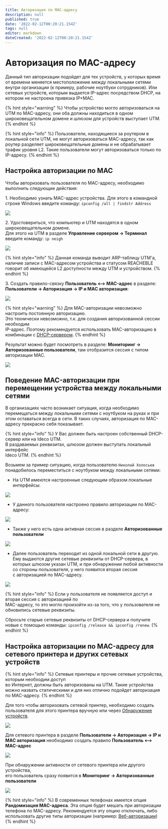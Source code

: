 ```yaml
---
title: Авторизация по MAC-адресу
description: null
published: true
date: '2022-02-12T00:20:21.154Z'
tags: null
editor: markdown
dateCreated: '2022-02-12T00:20:21.154Z'
---
```


# Авторизация по MAC-адресу

Данный тип авторизации подойдет для тех устройств, у которых время от времени меняется местоположение между локальными сетями внутри организации (к примеру, рабочие ноутбуки сотрудников). Или сетевых устройств, которым выдается IP-адрес посредством DHCP, на котором не настроена привязка IP+MAC.

{% hint style="warning" %}
Чтобы устройство могло авторизоваться на UTM по MAC-адресу, они оба должны находиться в одном широковещательном домене и шлюзом для устройств выступает UTM.
{% endhint %}

{% hint style="info" %}
Пользователи, находящиеся за роутером в локальной сети UTM, не могут авторизоваться MAC-адресу, так как роутер разделяет широковещательные домены и не обрабатывает трафик уровня L2. Такие пользователи могут авторизоваться только по IP-адресу.
{% endhint %}

## Настройка авторизации по MAC

Чтобы авторизовать пользователя по MAC-адресу, необходимо выполнить следующие действия:

1\. Необходимо узнать MAC-адрес устройства. Для этого в командной строке Windows введите команду: `ipconfig /all | findstr Address`

![](../../../../.gitbook/assets/show-pc-addresses.png)

2\. Удостовериться, что компьютер и UTM находятся в одном широковещательном домене. \
Для этого на UTM в разделе **Управление сервером -> Терминал** введите команду: `ip neigh`

![](../../../../.gitbook/assets/ip-neigh-show.png)

{% hint style="info" %}
Данная команда выводит ARP-таблицу UTM'а, наличие записи с MAC-адресом устройства и статусом REACHEBLE говорит об имеющейся L2 доступности между UTM и устройством.
{% endhint %}

3\. Создать правило-связку **Пользователь <--> MAC-адрес** в разделе: \
**Пользователи -> Авторизация -> IP и MAC авторизация**:

![](../../../../.gitbook/assets/mac-authorization-rule.png)

{% hint style="warning" %}
Для MAC-авторизации невозможно настроить постоянную авторизацию. \
Это технически невозможно, т.к. для создания авторизованной сессии необходим \
IP-адрес. Поэтому рекомендуется использовать MAC-авторизацию в комбинации с [DHCP-сервером](../../../services/dhcp.md).
{% endhint %}

Результат можно будет посмотреть в разделе: **Мониторинг -> Авторизованные пользователи**, там отобразится сессия с типом авторизации MAC.

![](../../../../.gitbook/assets/mac-authorization-rule.png)

## Поведение MAC-авторизации при перемещении устройства между локальными сетями

В организациях часто возникает ситуация, когда необходимо перемещаться между локальными сетями с ноутбуком на руках и при этом оставаться всегда в сети. В таких случаях, авторизация по MAC-адресу прекрасно себя показывает.

{% hint style="info" %}
У Вас должен быть настроен собственный DHCP-сервер или на Ideco UTM. \
В раздаваемых реквизитах, шлюзом должен выступать локальный интерфейс \
Ideco UTM.
{% endhint %}

Возьмем за пример ситуацию, когда пользователю `Николай Холосьев` понадобилось переместиться с ноутбуком между локальными сетями:

* На UTM имеются настроенные следующим образом локальные интерфейсы:

![](../../../../.gitbook/assets/utm-lan-interfaces.png)

* У данного пользователя настроено правило авторизации по MAC-адресу:

![](../../../../.gitbook/assets/user-to-switch.png)

* Также у него есть одна активная сессия в разделе **Авторизованные пользователи**

![](../../../../.gitbook/assets/authorized-in-lan1.png)

* Далее пользователь переходит из одной локальной сети в другую. Ему выдаются другие сетевые реквизиты от DHCP-сервера, в которых шлюзом указан UTM, и при обнаружении любой активности со стороны пользователя, у него появится вторая сессия \
  с авторизацией по MAC-адресу.

![](../../../../.gitbook/assets/authorized-in-lan2.png)

{% hint style="info" %}
Если у пользователя не появляется доступ и вторая сессия с авторизацией по \
MAC-адресу, то это могло произойти из-за того, что у пользователя не обновились сетевые реквизиты.

Сбросьте старые сетевые реквизиты от DHCP-сервера и получите новые с помощью команды: `ipconfig /release && ipconfig /renew`.
{% endhint %}

## Настройка авторизации по MAC-адресу для сетевого принтера и других сетевых устройств

{% hint style="info" %}
Сетевые принтеры и прочие сетевые устройства, которым необходим доступ \
во Интернет, должны быть авторизованы на UTM. Такие устройства можно назвать статическими и для них отлично подойдет авторизация по MAC-адресу.
{% endhint %}

Для того чтобы авторизовать сетевой принтер, необходимо создать пользователя для этого принтера вручную или через [Обнаружение устройств](../../device-discovery.md).

![](../../../../.gitbook/assets/xerox-printer-user.png)

Для сетевого принтера в разделе **Пользователи -> Авторизация -> IP и MAC авторизация** необходимо создать правило **Пользователь <--> MAC-адрес**

![](../../../../.gitbook/assets/xerox_printer_rule.png)

При обнаружении активности от сетевого принтера или другого устройства,\
его пользователь сразу появится в **Мониторинг -> Авторизованные пользователи**

![](../../../../.gitbook/assets/xerox_printer_authorized.png)

{% hint style="info" %}
В современных телефонах имеется опция **Рандомизация MAC-адреса**. Эта опция будет мешать при авторизации телефона по MAC-адресу. Рекомендуется эту опцию отключать, либо использовать другие типы авторизации (например: [Веб-авторизации](../web-authorization.md))
{% endhint %}
